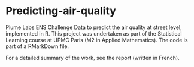 # Predicting-air-quality
Plume Labs ENS Challenge Data to predict the air quality at street level, implemented in R. This project was undertaken as part of the Statistical Learning course at UPMC Paris (M2 in Applied Mathematics). The code is part of a RMarkDown file.

For a detailed summary of the work, see the report (written in French).
